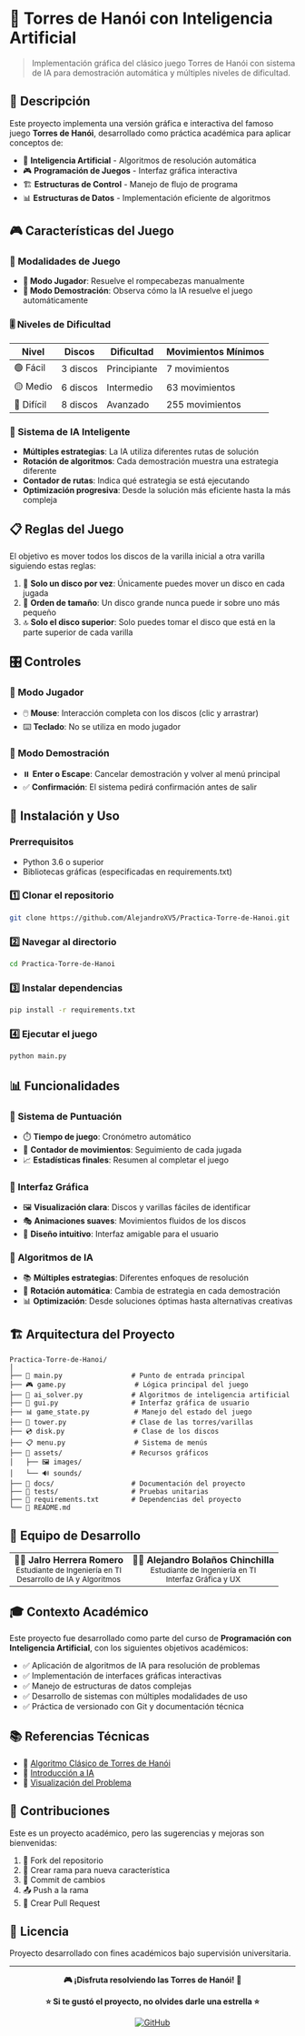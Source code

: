 # 🗼 Torres de Hanói con Inteligencia Artificial

> Implementación gráfica del clásico juego Torres de Hanói con sistema de IA para demostración automática y múltiples niveles de dificultad.

## 🎯 Descripción

Este proyecto implementa una versión gráfica e interactiva del famoso juego **Torres de Hanói**, desarrollado como práctica académica para aplicar conceptos de:

- 🤖 **Inteligencia Artificial** - Algoritmos de resolución automática
- 🎮 **Programación de Juegos** - Interfaz gráfica interactiva
- 🏗️ **Estructuras de Control** - Manejo de flujo de programa
- 📊 **Estructuras de Datos** - Implementación eficiente de algoritmos

## 🎮 Características del Juego

### 🎲 Modalidades de Juego
- **👤 Modo Jugador**: Resuelve el rompecabezas manualmente
- **🤖 Modo Demostración**: Observa cómo la IA resuelve el juego automáticamente

### 🎚️ Niveles de Dificultad
| Nivel | Discos | Dificultad | Movimientos Mínimos |
|-------|--------|------------|-------------------|
| 🟢 Fácil | 3 discos | Principiante | 7 movimientos |
| 🟡 Medio | 6 discos | Intermedio | 63 movimientos |
| 🔴 Difícil | 8 discos | Avanzado | 255 movimientos |

### 🧠 Sistema de IA Inteligente
- **Múltiples estrategias**: La IA utiliza diferentes rutas de solución
- **Rotación de algoritmos**: Cada demostración muestra una estrategia diferente
- **Contador de rutas**: Indica qué estrategia se está ejecutando
- **Optimización progresiva**: Desde la solución más eficiente hasta la más compleja

## 📋 Reglas del Juego

El objetivo es mover todos los discos de la varilla inicial a otra varilla siguiendo estas reglas:

1. 🔄 **Solo un disco por vez**: Únicamente puedes mover un disco en cada jugada
2. 📏 **Orden de tamaño**: Un disco grande nunca puede ir sobre uno más pequeño
3. 🔝 **Solo el disco superior**: Solo puedes tomar el disco que está en la parte superior de cada varilla

## 🎛️ Controles

### 👤 Modo Jugador
- 🖱️ **Mouse**: Interacción completa con los discos (clic y arrastrar)
- ⌨️ **Teclado**: No se utiliza en modo jugador

### 🤖 Modo Demostración
- ⏸️ **Enter o Escape**: Cancelar demostración y volver al menú principal
- ✅ **Confirmación**: El sistema pedirá confirmación antes de salir

## 🚀 Instalación y Uso

### Prerrequisitos
- Python 3.6 o superior
- Bibliotecas gráficas (especificadas en requirements.txt)

### 1️⃣ Clonar el repositorio
```bash
git clone https://github.com/AlejandroXV5/Practica-Torre-de-Hanoi.git
```

### 2️⃣ Navegar al directorio
```bash
cd Practica-Torre-de-Hanoi
```

### 3️⃣ Instalar dependencias
```bash
pip install -r requirements.txt
```

### 4️⃣ Ejecutar el juego
```bash
python main.py
```

## 📊 Funcionalidades

### 🎯 Sistema de Puntuación
- ⏱️ **Tiempo de juego**: Cronómetro automático
- 🔢 **Contador de movimientos**: Seguimiento de cada jugada
- 📈 **Estadísticas finales**: Resumen al completar el juego

### 🎨 Interfaz Gráfica
- 🖼️ **Visualización clara**: Discos y varillas fáciles de identificar
- 🎭 **Animaciones suaves**: Movimientos fluidos de los discos
- 🎨 **Diseño intuitivo**: Interfaz amigable para el usuario

### 🤖 Algoritmos de IA
- 📚 **Múltiples estrategias**: Diferentes enfoques de resolución
- 🔄 **Rotación automática**: Cambia de estrategia en cada demostración
- 📊 **Optimización**: Desde soluciones óptimas hasta alternativas creativas

## 🏗️ Arquitectura del Proyecto

```
Practica-Torre-de-Hanoi/
│
├── 🐍 main.py                 # Punto de entrada principal
├── 🎮 game.py                 # Lógica principal del juego
├── 🤖 ai_solver.py            # Algoritmos de inteligencia artificial
├── 🎨 gui.py                  # Interfaz gráfica de usuario
├── 📊 game_state.py           # Manejo del estado del juego
├── 🗼 tower.py                # Clase de las torres/varillas
├── 💿 disk.py                 # Clase de los discos
├── 📋 menu.py                 # Sistema de menús
├── 📂 assets/                 # Recursos gráficos
│   ├── 🖼️ images/
│   └── 🔊 sounds/
├── 📖 docs/                   # Documentación del proyecto
├── 🧪 tests/                  # Pruebas unitarias
├── 📄 requirements.txt        # Dependencias del proyecto
└── 📖 README.md
```

## 👥 Equipo de Desarrollo

<table>
  <tr>
    <td align="center">
      <strong>🧑‍💻 JaIro Herrera Romero</strong><br>
      <sub>Estudiante de Ingeniería en TI</sub><br>
      <sub>Desarrollo de IA y Algoritmos</sub>
    </td>
    <td align="center">
      <strong>🧑‍💻 Alejandro Bolaños Chinchilla</strong><br>
      <sub>Estudiante de Ingeniería en TI</sub><br>
      <sub>Interfaz Gráfica y UX</sub>
    </td>
  </tr>
</table>

## 🎓 Contexto Académico

Este proyecto fue desarrollado como parte del curso de **Programación con Inteligencia Artificial**, con los siguientes objetivos académicos:

- ✅ Aplicación de algoritmos de IA para resolución de problemas
- ✅ Implementación de interfaces gráficas interactivas
- ✅ Manejo de estructuras de datos complejas
- ✅ Desarrollo de sistemas con múltiples modalidades de uso
- ✅ Práctica de versionado con Git y documentación técnica

## 📚 Referencias Técnicas

- 🔗 [Algoritmo Clásico de Torres de Hanói](https://es.wikipedia.org/wiki/Torres_de_Han%C3%B3i)
- 🔗 [Introducción a IA](http://dmi.uib.es/~abasolo/intart/1-introduccion.html#1.2)
- 🔗 [Visualización del Problema](https://cdn.kastatic.org/ka-cs-algorithms/hanoi-5-init.png)

## 🤝 Contribuciones

Este es un proyecto académico, pero las sugerencias y mejoras son bienvenidas:

1. 🍴 Fork del repositorio
2. 🌿 Crear rama para nueva característica
3. 💾 Commit de cambios
4. 📤 Push a la rama
5. 🔄 Crear Pull Request

## 📄 Licencia

Proyecto desarrollado con fines académicos bajo supervisión universitaria.

---

<div align="center">

**🎮 ¡Disfruta resolviendo las Torres de Hanói! 🗼**

**⭐ Si te gustó el proyecto, no olvides darle una estrella ⭐**

[![GitHub](https://img.shields.io/badge/GitHub-Repository-blue?style=for-the-badge&logo=github)](https://github.com/AlejandroXV5/Practica-Torre-de-Hanoi.git)

</div>
